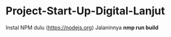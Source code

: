 # Project-Start-Up-Digital-Lanjut

Instal NPM dulu (https://nodejs.org)
Jalaninnya **nmp run build**

